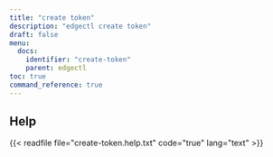 ```yaml
---
title: "create token"
description: "edgectl create token"
draft: false
menu:
  docs:
    identifier: "create-token"
    parent: edgectl
toc: true
command_reference: true
---
```


## Help

{{< readfile file="create-token.help.txt" code="true" lang="text" >}}
